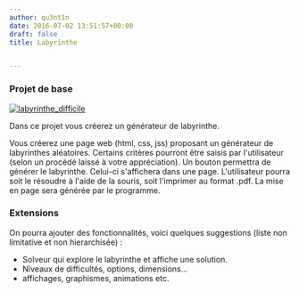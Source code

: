 ```yaml
---
author: qu3nt1n
date: 2016-07-02 13:51:57+00:00
draft: false
title: Labyrinthe


---
```


### Projet de base










[![labyrinthe_difficile](http://qkzk.xyz/wp-content/uploads/2016/07/labyrinthe_difficile.gif)
](http://qkzk.xyz/wp-content/uploads/2016/07/labyrinthe_difficile.gif)




Dans ce projet vous créerez un générateur de labyrinthe.







Vous créerez une page web (html, css, jss) proposant un générateur de labyrinthes aléatoires. Certains critères pourront être saisis par l'utilisateur (selon un procédé laissé à votre appréciation). Un bouton permettra de générer le labyrinthe. Celui-ci s'affichera dans une page.
L'utilisateur pourra soit le résoudre à l'aide de la souris, soit l'imprimer au format .pdf. La mise en page sera générée par le programme.
















### Extensions





On pourra ajouter des fonctionnalités, voici quelques suggestions (liste non limitative et non hierarchisée) :






* Solveur qui explore le labyrinthe et affiche une solution.
* Niveaux de difficultés, options, dimensions...
* affichages, graphismes, animations etc.


